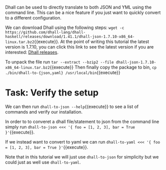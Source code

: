 Dhall can be used to directly translate to both JSON and YML using the command line. This can be a nice feature if you just want to quickly convert to a different configuration.
<!--- 
For the purposes of this tutorial the dhall-to-json have already been configured. If you want to install on your own machine please go to this link: [Installation guide](https://docs.dhall-lang.org/tutorials/Getting-started_Generate-JSON-or-YAML.html#installation).
--->

We can download Dhall using the following steps: `wget -c https://github.com/dhall-lang/dhall-haskell/releases/download/1.41.1/dhall-json-1.7.10-x86_64-linux.tar.bz2`{{execute}}. At the point of writing this tutorial the latest version is 1.7.10, you can click this link to see the latest version if you are interested: [Dhall releases](https://github.com/dhall-lang/dhall-haskell/releases). 

To unpack the file run `tar --extract --bzip2 --file dhall-json-1.7.10-x86_64-linux.tar.bz2`{{execute}} Then finally copy the package to bin, `cp ./bin/dhall-to-{json,yaml} /usr/local/bin`{{execute}}


# Task: Verify the setup

We can then run `dhall-to-json --help`{{execute}} to see a list of commands and verify our installation.

In order to to converet a dhall file/statement to json from the command line simply run  `dhall-to-json <<< '{ foo = [1, 2, 3], bar = True }'`{{execute}}.

If we instead want to convert to yaml we can run `dhall-to-yaml <<< '{ foo = [1, 2, 3], bar = True }'`{{execute}}. 

Note that in this tutorial we will just use `dhall-to-json` for simplicity but we could just as well use `dhall-to-yaml`.


